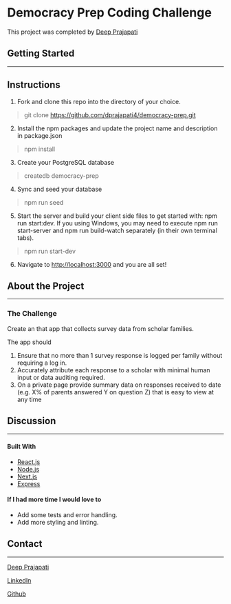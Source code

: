 # Democracy Prep Coding Challenge

This project was completed by [Deep Prajapati](https://www.linkedin.com/in/deepprajapati)

## **Getting Started**
***

## Instructions

  1. Fork and clone this repo into the directory of your choice.
   >git clone https://github.com/dprajapati4/democracy-prep.git
  2. Install the npm packages and update the project name and description in package.json
   >npm install
  3. Create your PostgreSQL database
   >createdb democracy-prep
  4. Sync and seed your database
   >npm run seed
  5. Start the server and build your client side files to get started  with: npm run start:dev. If you using Windows, you may need to execute npm run start-server and npm run build-watch separately (in their own terminal tabs).
   >npm run start-dev
  6. Navigate to [http://localhost:3000](http://localhost:3000) and you are all set!


## **About the Project**
***
### The Challenge

 Create an that app that collects survey data from scholar families.

The app should
1. Ensure that no more than 1 survey response is logged per family without requiring a log in.
2. Accurately attribute each response to a scholar with minimal human input or data auditing required.
3.  On a private page provide summary data on responses received to date (e.g. X% of parents answered Y on question Z) that is easy to view at any time
&nbsp;
## Discussion
***
#### **Built With**
- [React.js](https://reactjs.org/)
- [Node.js](https://nodejs.org/en/)
- [Next.js](https://nextjs.org/)
- [Express](https://expressjs.com/)
#### **If I had more time I would love to**
- Add some tests and error handling.
- Add more styling and linting.

## **Contact**
***
[Deep Prajapati](mailto:dprajap2@gmail.com?subject=[GitHub])

[LinkedIn](https://www.linkedin.com/in/deepprajapati)

[Github](https://github.com/dprajapati4/)

